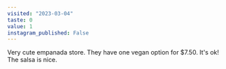 ```yaml
---
visited: "2023-03-04"
taste: 0
value: 1
instagram_published: False
---
```


Very cute empanada store. They have one vegan option for $7.50. It's ok! The salsa is nice.
